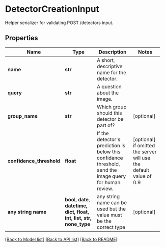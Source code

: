 # DetectorCreationInput

Helper serializer for validating POST /detectors input.

## Properties
Name | Type | Description | Notes
------------ | ------------- | ------------- | -------------
**name** | **str** | A short, descriptive name for the detector. | 
**query** | **str** | A question about the image. | 
**group_name** | **str** | Which group should this detector be part of? | [optional] 
**confidence_threshold** | **float** | If the detector&#39;s prediction is below this confidence threshold, send the image query for human review. | [optional]  if omitted the server will use the default value of 0.9
**any string name** | **bool, date, datetime, dict, float, int, list, str, none_type** | any string name can be used but the value must be the correct type | [optional]

[[Back to Model list]](../README.md#documentation-for-models) [[Back to API list]](../README.md#documentation-for-api-endpoints) [[Back to README]](../README.md)


